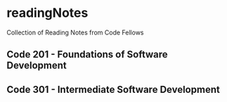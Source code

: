 # readingNotes
Collection of Reading Notes from Code Fellows

## Code 201 - Foundations of Software Development

## Code 301 - Intermediate Software Development
